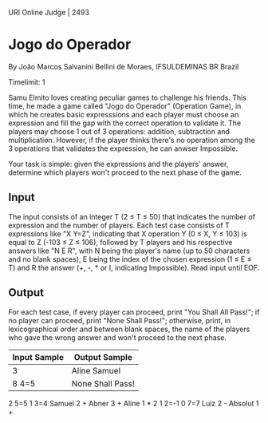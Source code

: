 URI Online Judge | 2493

# Jogo do Operador

By João Marcos Salvanini Bellini de Moraes, IFSULDEMINAS BR Brazil

Timelimit: 1

Samu Elmito loves creating peculiar games to challenge his friends. This time, he made a game called "Jogo do Operador" (Operation Game), in which he creates basic expresssions and each player must choose an expression and fill the gap with the correct operation to validate it. The players may choose 1 out of 3 operations: addition, subtraction and multiplication. However, if the player thinks there's no operation among the 3 operations that validates the expression, he can anwser Impossible.

Your task is simple: given the expressions and the players' answer, determine which players won't proceed to the next phase of the game.

## Input

The input consists of an integer T (2 ≤ T ≤ 50) that indicates the number of expression and the number of players. Each test case consists of T expressions like "X Y=Z", indicating that X operation Y (0 ≤ X, Y ≤ 103) is equal to Z (-103 ≤ Z ≤ 106), followed by T players and his respective answers like "N E R", with N being the player's name (up to 50 characters and no blank spaces), E being the index of the chosen expression (1 ≤ E ≤ T) and R the answer (+, -, * or I, indicating Impossible). Read input until EOF.

## Output

For each test case, if every player can proceed, print "You Shall All Pass!"; if no player can proceed, print "None Shall Pass!"; otherwise, print, in lexicographical order and between blank spaces, the name of the players who gave the wrong answer and won't proceed to the next phase.

Input Sample|	Output Sample
|-|-|
3|Aline Samuel
8 4=5|None Shall Pass!
2 5=5
1 3=4
Samuel 2 +
Abner 3 +
Aline 1 *
2
1 2=-1
0 7=7
Luiz 2 -
Absolut 1 +